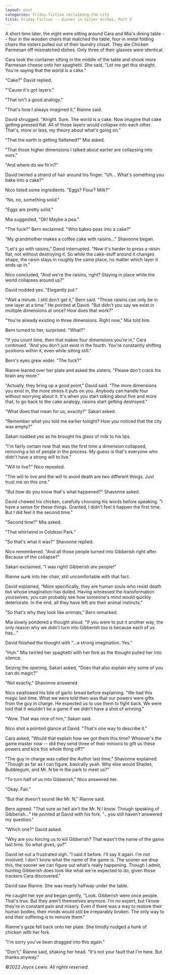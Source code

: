 ```yaml
---
layout: post
categories: friday-fiction reclaiming-the-city
title: Friday Fiction -- Dinner in Silver Arches, Part 5
---
```


A short time later, the eight were sitting around Cara and Mia's dining table -- four in the wooden chairs that matched the table, four in metal folding chairs the sisters pulled out of their laundry closet. They ate Chicken Parmesan off mismatched dishes. Only three of their glasses were identical.

Cara took the container sitting in the middle of the table and shook more Parmesan cheese onto her spaghetti. She said, "Let me get this straight. You're saying that the world is a cake."

<!--excerpt-->

"Cake?" David replied.

"'Cause it's got layers."

"That isn't a good analogy."

"That's how I always imagined it," Rianne said.

David shrugged. "Alright. Sure. The world is a cake. Now imagine that cake getting pressed flat. All of those layers would collapse into each other. That's, more or less, my theory about what's going on."

"That the earth is getting flattened?" Mia asked.

"That those higher dimensions I talked about earlier are collapsing into ours."

"And where do we fit in?"

David twirled a strand of hair around his finger. "Uh... What's something you bake into a cake?"

Nico listed some ingredients. "Eggs? Flour? Milk?"

"No, no, something solid."

"Eggs are pretty solid."

Mia suggested, "Oh! Maybe a pea."

"The fuck?" Bern exclaimed. "Who bakes peas into a cake?"

"My grandmother makes a coffee cake with raisins..." Shavonne began.

"Let's go with raisins," David interrupted. "Now it's harder to press a raisin flat, not without destroying it. So while the cake-stuff around it changes shape, the raisin stays in roughly the same place, no matter which layer it ends up in."

Nico concluded, "And we're the raisins, right? Staying in place while the world collapses around us?"

David nodded yes. "Elegantly put."

"Wait a minute. I still don't get it," Bern said. "Those raisins can only be in one layer at a time." He pointed at David. "But didn't you say we exist in multiple dimensions at once? How does that work?"

"You're already existing in three dimensions. Right now," Mia told him.

Bern turned to her, surprised. "What?"

"If you count time, then that makes four dimensions you're in," Cara continued. "And you don't just exist in the fourth. You're constantly shifting positions within it, even while sitting still."

Bern's eyes grew wider. "The fuck?"

Rianne leaned over her plate and asked the sisters, "Please don't crack his brain any more."

"Actually, they bring up a good point," David said. "The more dimensions you exist in, the more stress it puts on you. Anybody can handle four without worrying about it. It's when you start talking about five and more that, to go back to the cake analogy, raisins start getting destroyed."

"What does that mean for us, exactly?" Sakari asked.

"Remember what you told me earlier tonight? How you noticed that the city was empty?"

Sakari nodded yes as he brought his glass of milk to his lips.

"I'm fairly certain now that was the first time a dimension collapsed, removing a lot of people in the process. My guess is that's everyone who didn't have a strong will to live."

"Will to live?" Nico repeated.

"The will to live and the will to avoid death are two different things. Just trust me on this one."

"But how do you know that's what happened?" Shavonne asked.

David chewed his chicken, carefully choosing his words before speaking. "I have a sense for these things. Granted, I didn't feel it happen the first time. But I did feel it the second time."

"Second time?" Mia asked.

"That whirlwind in Coldessi Park."

"So that's what it was?" Shavonne replied.

Nico remembered. "And all those people turned into Gibberish right after. Because of the collapse?"

Sakari exclaimed, "I was right! Gibberish *are* people!"

Rianne sunk into her chair, still uncomfortable with that fact.

David explained, "More specifically, they are human souls who resist death but whose imagination has dulled. Having witnessed the transformation yourselves, you can probably see how someone's mind would quickly deteriorate. In the end, all they have left are their animal instincts."

"So that's why they look like animals," Bern remarked.

Mia slowly pondered a thought aloud. "If you were to put it another way, the only reason why we didn't turn into Gibberish too is because each of us has..."

David finished the thought with "...a strong imagination. Yes."

"Huh." Mia twirled her spaghetti with her fork as the thought pulled her into silence.

Seizing the opening, Sakari asked, "Does that also explain why some of you can do magic?"

"Not exactly," Shavonne answered.

Nico swallowed his bite of garlic bread before explaining. "We had this magic last time. What we were told then was that our powers were gifts from the guy in charge. He expected us to use them to fight back. We were told that it wouldn't be a game if we didn't have a shot of winning."

"Wow. That was nice of him," Sakari said.

Nico shot a pointed glance at David. "That's one way to describe it."

Cara asked, "Would that explain how we got them this time? Whoever's the game master now -- did they send three of their minions to gift us these powers and kick this whole thing off?"

"The guy in charge was called the Author last time," Shavonne explained. "Though as far as I can figure, basically yeah. Why else would Shades, Bubblegum, and Mr. N be in the park to meet us?"

"To turn half of us into Gibberish," Nico answered her.

"Okay. Fair."

"But that doesn't sound like Mr. N," Rianne said.

Bern agreed. "That sure as hell ain't the Mr. N I know. Though speaking of Gibberish..." He pointed at David with his fork. "...you still haven't answered my question."

"Which one?" David asked.

"Why are you forcing us to kill Gibberish? That wasn't the name of the game last time. So what gives, yo?"

David let out a frustrated sigh. "I said it before. I'll say it again. I'm not involved. I don't know what the name of the game is. The sooner we drop this, the sooner we can figure out what's really happening. Though I admit, hunting Gibberish does look like what we're expected to do, given those trackers Cara discovered."

David saw Rianne. She was nearly halfway under the table.

He caught her eye and began gently, "Look. Gibberish were once people. That's true. But they aren't themselves anymore. I'm no expert, but I know they're in constant pain and misery. Even if there was a way to restore their human bodies, their minds would still be irreparably broken. The only way to end their suffering is to remove them."

Rianne's gaze fell back onto her plate. She timidly nudged a hunk of chicken with her fork.

"I'm sorry you've been dragged into this again."

"Don't," Rianne said, shaking her head. "It's not your fault that I'm here. But thanks anyway."

*&copy;2022 Joyce Lewis. All rights reserved.*
